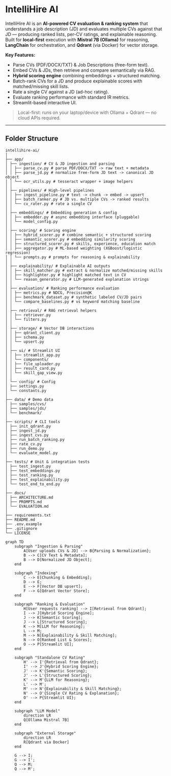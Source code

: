  
# IntelliHire AI

IntelliHire AI is an **AI-powered CV evaluation & ranking system** that understands a job description (JD) and evaluates multiple CVs against that JD — producing ranked lists, per-CV ratings, and explainable reasoning.  
Built for **local-first** execution with **Mistral 7B (Ollama)** for reasoning, **LangChain** for orchestration, and **Qdrant** (via Docker) for vector storage.  

**Key Features:**
- Parse CVs (PDF/DOCX/TXT) & Job Descriptions (free-form text).
- Embed CVs & JDs, then retrieve and compare semantically via RAG.
- **Hybrid scoring engine** combining embeddings + structured matching.
- Batch-rank CVs for a JD and produce explainable scores with matched/missing skill lists.
- Rate a single CV against a JD (ad-hoc rating).
- Evaluate ranking performance with standard IR metrics.
- Streamlit-based interactive UI.

> Local-first: runs on your laptop/device with Ollama + Qdrant — no cloud APIs required.

---

## **Folder Structure**


```
intellihire-ai/
│
├── app/
│ ├── ingestion/ # CV & JD ingestion and parsing
│ │ ├── parse_cv.py # parse PDF/DOCX/TXT -> raw text + metadata
│ │ ├── parse_jd.py # normalize free-form JD text -> canonical JD object
│ │ └── ocr_utils.py # tesseract wrapper + image helpers
│ │
│ ├── pipelines/ # High-level pipelines
│ │ ├── ingest_pipeline.py # text -> chunk -> embed -> upsert
│ │ ├── batch_ranker.py # JD vs. multiple CVs -> ranked results
│ │ └── cv_rater.py # rate a single CV
│ │
│ ├── embeddings/ # Embedding generation & config
│ │ ├── embedder.py # async embedding interface (pluggable)
│ │ └── model_config.py
│ │
│ ├── scoring/ # Scoring engine
│ │ ├── hybrid_scorer.py # combine semantic + structured scoring
│ │ ├── semantic_scorer.py # embedding similarity scoring
│ │ ├── structured_scorer.py # skills, experience, education match
│ │ ├── aggregator.py # ML-based weighting (XGBoost/logistic regression)
│ │ └── prompts.py # prompts for reasoning & explainability
│ │
│ ├── explainability/ # Explainable AI outputs
│ │ ├── skill_matcher.py # extract & normalize matched/missing skills
│ │ ├── highlighter.py # highlight matched text in CV
│ │ └── reason_generator.py # LLM-generated explanation strings
│ │
│ ├── evaluation/ # Ranking performance evaluation
│ │ ├── metrics.py # NDCG, Precision@K
│ │ ├── benchmark_dataset.py # synthetic labeled CV/JD pairs
│ │ └── compare_baselines.py # vs keyword matching baseline
│ │
│ ├── retrieval/ # RAG retrieval helpers
│ │ ├── retriever.py
│ │ └── filters.py
│ │
│ ├── storage/ # Vector DB interactions
│ │ ├── qdrant_client.py
│ │ ├── schema.py
│ │ └── upsert.py
│ │
│ ├── ui/ # Streamlit UI
│ │ ├── streamlit_app.py
│ │ └── components/
│ │ ├── file_uploader.py
│ │ ├── result_card.py
│ │ └── skill_gap_view.py
│ │
│ └── config/ # Config
│ ├── settings.py
│ └── constants.py
│
├── data/ # Demo data
│ ├── samples/cvs/
│ ├── samples/jds/
│ └── benchmark/
│
├── scripts/ # CLI tools
│ ├── init_qdrant.py
│ ├── ingest_jd.py
│ ├── ingest_cvs.py
│ ├── run_batch_ranking.py
│ ├── rate_cv.py
│ ├── run_demo.py
│ └── evaluate_model.py
│
├── tests/ # Unit & integration tests
│ ├── test_ingest.py
│ ├── test_embeddings.py
│ ├── test_ranking.py
│ ├── test_explainability.py
│ └── test_end_to_end.py
│
├── docs/
│ ├── ARCHITECTURE.md
│ ├── PROMPTS.md
│ └── EVALUATION.md
│
├── requirements.txt
├── README.md
├── .env.example
├── .gitignore
└── LICENSE
```

```mermaid
graph TD
    subgraph "Ingestion & Parsing"
        A[User uploads CVs & JD] --> B{Parsing & Normalization};
        B --> C[CV Text & Metadata];
        B --> D[Normalized JD Object];
    end

    subgraph "Indexing"
        C --> E[Chunking & Embedding];
        D --> E;
        E --> F[Vector DB upsert];
        F --> G[Qdrant Vector Store];
    end

    subgraph "Ranking & Evaluation"
        H[User requests ranking] --> I[Retrieval from Qdrant];
        I --> J[Hybrid Scoring Engine];
        J --> K[Semantic Scoring];
        J --> L[Structured Scoring];
        K --> M[LLM for Reasoning];
        L --> M;
        M --> N[Explainability & Skill Matching];
        N --> O[Ranked List & Scores];
        O --> P[Streamlit UI];
    end

    subgraph "Standalone CV Rating"
        H' --> I'{Retrieval from Qdrant};
        I' --> J'{Hybrid Scoring Engine};
        J' --> K'{Semantic Scoring};
        J' --> L'{Structured Scoring};
        K' --> M'{LLM for Reasoning};
        L' --> M';
        M' --> N'{Explainability & Skill Matching};
        N' --> O'{Single CV Rating & Explanation};
        O' --> P{Streamlit UI};
    end

    subgraph "LLM Model"
        direction LR
        Q[Ollama Mistral 7B]
    end

    subgraph "External Storage"
        direction LR
        R[Qdrant via Docker]
    end

    G --> I;
    G --> I';
    Q --> M;
    Q --> M';
```
